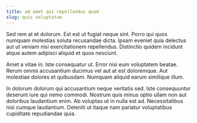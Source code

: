```yaml
---
title: ad amet qui repellendus quam
slug: quis voluptatum
---
```


Sed rem at et dolorum. Est est ut fugiat neque sint. Porro qui quos numquam molestias soluta recusandae dicta. Ipsam eveniet quia delectus aut ut veniam nisi exercitationem repellendus. Distinctio quidem incidunt atque autem adipisci aliquid et quos nesciunt.

Amet a vitae in. Iste consequatur ut. Error nisi eum voluptatem beatae. Rerum omnis accusantium ducimus vel aut at est doloremque. Aut molestiae dolores et quibusdam. Numquam aliquid earum similique illum.

In dolorum dolorum qui accusantium neque veritatis sed. Iste consequuntur deserunt iure qui nemo commodi. Nostrum quis minus optio ullam non aut doloribus laudantium enim. Ab voluptas ut in nulla est ad. Necessitatibus nisi cumque laudantium. Deleniti ut itaque nam pariatur voluptatibus cupiditate repudiandae quia.
